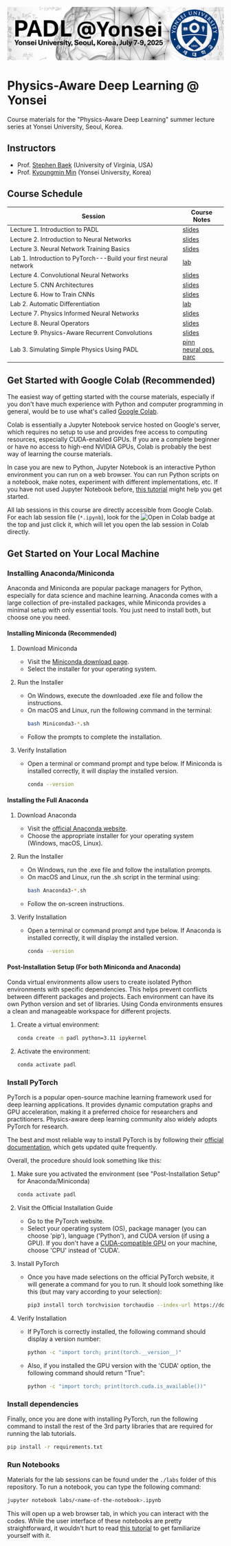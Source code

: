 ![PADL @Yonsei](img/banner.png)


# Physics-Aware Deep Learning @ Yonsei
Course materials for the "Physics-Aware Deep Learning" summer lecture series at Yonsei University, Seoul, Korea. 

## Instructors
- Prof. [Stephen Baek](http://www.stephenbaek.com) (University of Virginia, USA)
- Prof. [Kyoungmin Min](https://csailabyonsei.quv.kr/) (Yonsei University, Korea)

## Course Schedule
| Session                           | Course Notes  |
|   ----------------------------    | ---------------------------------------------------------------- |
| Lecture 1. Introduction to PADL                | [slides](lectures/01_Orientation.pdf)
| Lecture 2. Introduction to Neural Networks   | [slides](lectures/02_Introduction%20to%20Neural%20Networks.pdf)  |
| Lecture 3. Neural Network Training Basics   | [slides](lectures/03_Neural%20Network%20Training%20Basics.pdf)  |
| Lab 1. Introduction to PyTorch---Build your first neural network   | [lab](labs/01_introduction_to_pytorch.ipynb) |
| Lecture 4. Convolutional Neural Networks     | [slides](lectures/04_Convolutional%20Neural%20Networks.pdf) |
| Lecture 5. CNN Architectures | [slides](lectures/05_CNN%20Architectures.pdf) |
| Lecture 6. How to Train CNNs | [slides](lectures/06_How%20to%20Train%20Convolutional%20Neural%20Networks.pdf) |
| Lab 2. Automatic Differentiation | [lab](labs/02_autograd.ipynb) |
| Lecture 7. Physics Informed Neural Networks | [slides](lectures/06_How%20to%20Train%20Convolutional%20Neural%20Networks.pdf) |
| Lecture 8. Neural Operators | [slides](lectures/08_Neural%20Operators.pdf) |
| Lecture 9. Physics-Aware Recurrent Convolutions | [slides](lectures/09_Physics-Aware%20Recurrent%20Convolutions.pdf) |
| Lab 3. Simulating Simple Physics Using PADL | [pinn](labs/03_pinn_harmonic_oscillator.ipynb) <br/> [neural ops.](labs/04_neural_op_1d_burger.ipynb) <br/> [parc](labs/05_parc_harmonic_oscillator.ipynb)




## Get Started with Google Colab (Recommended)

The easiest way of getting started with the course materials, especially if you don't have much experience with Python and computer programming in general, would be to use what's called [Google Colab](https://colab.research.google.com/). 

Colab is essentially a Jupyter Notebook service hosted on Google's server, which requires no setup to use and provides free access to computing resources, especially CUDA-enabled GPUs. If you are a complete beginner or have no access to high-end NVIDIA GPUs, Colab is probably the best way of learning the course materials.

In case you are new to Python, Jupyter Notebook is an interactive Python environment you can run on a web browser. You can run Python scripts on a notebook, make notes, experiment with different implementations, etc. If you have not used Jupyter Notebook before, [this tutorial](https://github.com/Reproducible-Science-Curriculum/introduction-RR-Jupyter/blob/e5aece1011a43edfd739cbd83a2f4346091a86e2/notebooks/Navigating%20the%20notebook%20-%20instructor%20script.ipynb
) might help you get started.

All lab sessions in this course are directly accessible from Google Colab. For each lab session file (`*.ipynb`), look for the <img src="https://colab.research.google.com/assets/colab-badge.svg" alt="Open in Colab" title="Open and Execute in Google Colaboratory"> badge at the top and just click it, which will let you open the lab session in Colab directly.





## Get Started on Your Local Machine

### Installing Anaconda/Miniconda
Anaconda and Miniconda are popular package managers for Python, especially for data science and machine learning. Anaconda comes with a large collection of pre-installed packages, while Miniconda provides a minimal setup with only essential tools. You just need to install both, but choose one you need.

#### Installing Miniconda (Recommended)
1. Download Miniconda
    - Visit the [Miniconda download page](https://www.anaconda.com/download/success/#miniconda).
    - Select the installer for your operating system.

1. Run the Installer
    - On Windows, execute the downloaded .exe file and follow the instructions.
    - On macOS and Linux, run the following command in the terminal:
        ```bash
        bash Miniconda3-*.sh
        ```
    - Follow the prompts to complete the installation.

1. Verify Installation
    - Open a terminal or command prompt and type below. If Miniconda is installed correctly, it will display the installed version.
        ```bash
        conda --version
        ```

#### Installing the Full Anaconda
1. Download Anaconda
    - Visit the [official Anaconda website](https://www.anaconda.com/download/success).
    - Choose the appropriate installer for your operating system (Windows, macOS, Linux).
1. Run the Installer
    - On Windows, run the .exe file and follow the installation prompts.
    - On macOS and Linux, run the .sh script in the terminal using:
        ```bash
        bash Anaconda3-*.sh
        ```
    - Follow the on-screen instructions.
1. Verify Installation

    - Open a terminal or command prompt and type below. If Anaconda is installed correctly, it will display the installed version.
        ```bash
        conda --version
        ```

#### Post-Installation Setup (For both Miniconda and Anaconda)
Conda virtual environments allow users to create isolated Python environments with specific dependencies. This helps prevent conflicts between different packages and projects. Each environment can have its own Python version and set of libraries. Using Conda environments ensures a clean and manageable workspace for different projects.

1. Create a virtual environment:
    ```bash
    conda create -n padl python=3.11 ipykernel
    ```

2. Activate the environment:
    ```bash
    conda activate padl
    ```

### Install PyTorch
PyTorch is a popular open-source machine learning framework used for deep learning applications. It provides dynamic computation graphs and GPU acceleration, making it a preferred choice for researchers and practitioners. Physics-aware deep learning community also widely adopts PyTorch for research.

The best and most reliable way to install PyTorch is by following their [official documentation](https://pytorch.org/get-started/locally/), which gets updated quite frequently.

Overall, the procedure should look something like this:

1. Make sure you activated the environment (see "Post-Installation Setup" for Anaconda/Miniconda)
    ```bash
    conda activate padl
    ```
1. Visit the Official Installation Guide
    - Go to the PyTorch website.
    - Select your operating system (OS), package manager (you can choose 'pip'), language ('Python'), and CUDA version (if using a GPU). If you don't have a [CUDA-compatible GPU](https://developer.nvidia.com/cuda-gpus) on your machine, choose 'CPU' instead of 'CUDA'.

1. Install PyTorch
    - Once you have made selections on the official PyTorch website, it will generate a command for you to run. It should look something like this (but may vary according to your selection):
        ```bash
        pip3 install torch torchvision torchaudio --index-url https://download.pytorch.org/whl/cu124
        ```

1. Verify Installation
    - If PyTorch is correctly installed, the following command should display a version number:
        ```bash
        python -c "import torch; print(torch.__version__)"
        ```
    - Also, if you installed the GPU version with the 'CUDA' option, the following command should return "True":
        ```bash
        python -c "import torch; print(torch.cuda.is_available())"
        ```

### Install dependencies
Finally, once you are done with installing PyTorch, run the following command to install the rest of the 3rd party libraries that are required for running the lab tutorials.
```bash
pip install -r requirements.txt
```

### Run Notebooks
Materials for the lab sessions can be found under the `./labs` folder of this repository. To run a notebook, you can type the following command:
```bash
jupyter notebook labs/<name-of-the-notebook>.ipynb
```
This will open up a web browser tab, in which you can interact with the codes. While the user interface of these notebooks are pretty straightforward, it wouldn't hurt to read [this tutorial](https://github.com/Reproducible-Science-Curriculum/introduction-RR-Jupyter/blob/e5aece1011a43edfd739cbd83a2f4346091a86e2/notebooks/Navigating%20the%20notebook%20-%20instructor%20script.ipynb) to get familiarize yourself with it.